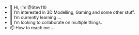 - 👋 Hi, I’m @Stev110
- 👀 I’m interested in 3D Modelling, Gaming and some other stuff.
- 🌱 I’m currently learning ...
- 💞️ I’m looking to collaborate on multiple things.
- 📫 How to reach me ...

<!---
Stev110/Stev110 is a ✨ special ✨ repository because its `README.md` (this file) appears on your GitHub profile.
You can click the Preview link to take a look at your changes.
--->
